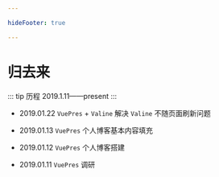 ```yaml
---

hideFooter: true

---
```


# 归去来 #

::: tip 历程
2019.1.11——present
:::

- 2019.01.22  `VuePres` + `Valine` 解决 `Valine` 不随页面刷新问题

- 2019.01.13 `VuePres` 个人博客基本内容填充

- 2019.01.12 `VuePres` 个人博客搭建

- 2019.01.11 `VuePres` 调研
 
 

 
